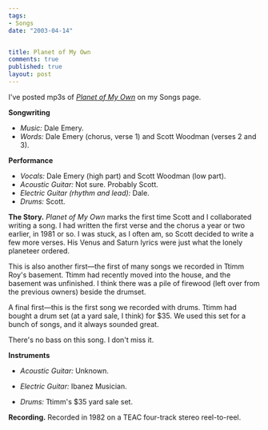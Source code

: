 ```yaml
--- 
tags:
- Songs
date: "2003-04-14"


title: Planet of My Own
comments: true
published: true
layout: post
---
```


<p> I've posted mp3s of <em>
<a href="http://dale.emery.name/songs/#planet-of-my-own">Planet of My Own</a>
</em> on my Songs page. </p>
<p>
<strong>Songwriting</strong>
<ul>
<li>
<em>Music:</em>     Dale Emery. </li>
<li>
<em>Words:</em>     Dale Emery (chorus, verse 1)     and Scott Woodman (verses 2 and 3). </li>
</ul>
</p>
<p>
<strong>Performance</strong>
<ul>
<li>
<em>Vocals:</em>     Dale Emery (high part)     and Scott Woodman (low part). </li>
<li>
<em>Acoustic Guitar:</em>     Not sure.  Probably Scott. </li>
<li>
<em>Electric Guitar (rhythm and lead):</em>     Dale. </li>
<li>
<em>Drums:</em>     Scott. </li>
</ul>
</p>
<p>
<strong>The Story.</strong>
<em>Planet of My Own</em> marks the first time Scott and I collaborated writing a song. I had written the first verse and the chorus a year or two earlier, in 1981 or so. I was stuck, as I often am, so Scott decided to write a few more verses. His Venus and Saturn lyrics were just what the lonely planeteer ordered. </p>
<p> This is also another first&#8212;the first of many songs we recorded in Ttimm Roy's basement. Ttimm had recently moved into the house, and the basement was unfinished. I think there was a pile of firewood (left over from the previous owners) beside the drumset. </p>
<p> A final first&#8212;this is the first song we recorded with drums. Ttimm had bought a drum set (at a yard sale, I think) for $35. We used this set for a bunch of songs, and it always sounded great. </p>
<p> There's no bass on this song. I don't miss it. </p>
<p>
<strong>Instruments</strong>
<ul>
<li>
<em>Acoustic Guitar:</em>     Unknown. </li>
</ul>
<ul>
<li>
<em>Electric Guitar:</em>     Ibanez Musician. </li>
</ul>
<ul>
<li>
<em>Drums:</em>     Ttimm's $35 yard sale set. </li>
</ul>
</p>
<p>
<strong>Recording.</strong> Recorded in 1982 on a TEAC four-track stereo reel-to-reel. </p>
